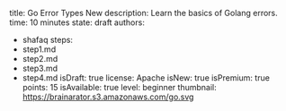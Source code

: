 title: Go Error Types New
description: Learn the basics of Golang errors.
time: 10 minutes
state: draft
authors:
  - shafaq
steps:
  - step1.md
  - step2.md
  - step3.md
  - step4.md
isDraft: true
license: Apache
isNew: true
isPremium: true
points: 15
isAvailable: true
level: beginner
thumbnail: https://brainarator.s3.amazonaws.com/go.svg
